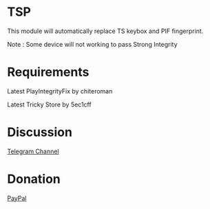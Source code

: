 # TSP

This module will automatically replace TS keybox and PIF fingerprint.

Note : Some device will not working to pass Strong Integrity

# Requirements
Latest PlayIntegrityFix by chiteroman

Latest Tricky Store by 5ec1cff

# Discussion
[Telegram Channel](https://t.me/citraintegritytrick)

# Donation
[PayPal](https://paypal.me/CitraStanalone?country.x=US&locale.x=en_US)
